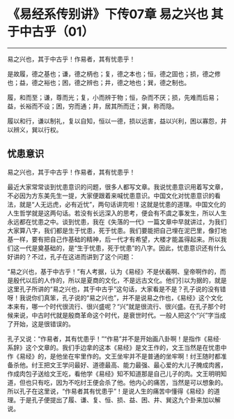 # 《易经系传别讲》下传07章 易之兴也 其于中古乎（01）

------

易之兴也，其于中古乎！作易者，其有忧患乎！

是故履，德之基也；谦，德之柄也；复，德之本也；恒，德之固也；损，德之修也；益，德之裕也；困，德之辨也；井，德之地也；巽，德之制也。

履，和而至；谦，尊而光；复，小而辨于物；恒，杂而不厌；损，先难而后易；益，长裕而不设；困，穷而通；井，居其所而迁；巽，称而隐。

履以和行，谦以制礼，复以自知，恒以一德，损以远害，益以兴利，困以寡怨，井以辨义，巽以行权。

## 忧患意识

易之兴也，其于中古乎！作易者，其有忧患乎！

最近大家常常谈到忧患意识的问题，很多人都写文章。我说忧患意识用着写文章，不必因为方东美先生一提，大家便跟着来喊忧患意识。中国文化对忧患意识的看法，就是“人无远虎，必有近忧”，两句话讲完啦！这就是忧患的道理。中国文化的人生哲学就是这两句话。若没有长远深入的思考，便会有不虞之事发生，所以人生永远都在忧患之中。谈到忧患，我在《失落的一代》一篇文章中早就讲过，为我们大家算八字，我们都是生于忧患，死于忧患。我们要能把自己埋在泥巴里，像打地基一样，要有把自己作基础的精神，后一代才有希望，大楼才能盖得起来。所以我们这一代是奠基础的，是“生于忧患，死于忧患”的八字。因此，忧患意识还有什么好讲的？不过，孔子在这进而讲到了这个问题：

“易之兴也，基于中古乎！”有人考据，认为《易经》不是伏羲啊、皇帝啊作的，而是殷代以后的人作的，所以是夏商的文化，不是远古文化。他们引以为据的，就是这里孔子所讲的“易之兴也，其于中古乎”这句话，大家看是不是？孔子说的没有错呀！我说你们真笨，孔子说的“易之兴也”，并不是说易之作也，《易经》这个文化本来有，哪一个时代很流行、很兴盛呢？“兴”就是很流行、很兴盛。在孔子那个时候来说，中古时代就是殷商革命这个时代，是衰世时代。一般人把这个“兴”字当成了开始，这是很错误的。

孔子又说：“作易者，其有忧患乎！”“作易”并不是开始画八卦啊！是指作《易经·系辞》这个文章的。我们手边拿的这本《易经》是文王作的，文王当然是在忧患中作《易经》的，是他坐在牢里作的。文王坐牢并不是普通的坐牢啊！纣王随时都准备杀他。纣王把文王学问最好、道德最高、能力最强、最心爱的大儿子腌成肉酱，作成肉包子送给文王吃，看他学《易经》知不知道那是自己儿子的肉。文王明明知道，但也只有吃，因为不吃纣王便会杀了他。他内心的痛苦，当然是可以想象的。所以孔子在这里说，“作易者其有忧患乎”！是说人生的痛苦中懂得《易经》的道理。于是孔子便提出了履、谦、复、恒、损、益、困、井、巽这九个卦来加以解说。
